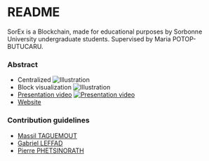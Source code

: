 # README #

SorEx is a Blockchain, made for educational purposes by Sorbonne University undergraduate students.
Supervised by Maria POTOP-BUTUCARU.


### Abstract ###

* Centralized
![Illustration](https://bitbucket.org/maxtag/sorex/raw/2b65f3c4610e7e6a3e64a3e032678d94caf6fbcd/img/server-demo.PNG)
* Block visualization
![Illustration](https://bitbucket.org/maxtag/sorex/raw/2b65f3c4610e7e6a3e64a3e032678d94caf6fbcd/img/visual-blocks-demo.PNG)
* [Presentation video](https://youtu.be/XClwtZQe-fs)
[![Presentation video](https://img.youtube.com/vi/XClwtZQe-fs/0.jpg)](https://www.youtube.com/watch?v=XClwtZQe-fs)
* [Website](http://dragon-eye.mediadev.info/)

### Contribution guidelines ###

* [Massil TAGUEMOUT](mailto:maxtag@vivaldi.net)
* [Gabriel LEFFAD](mailto:gabylef@hotmail.fr)
* [Pierre PHETSINORATH](mailto:phpierre@hotmail.fr)
